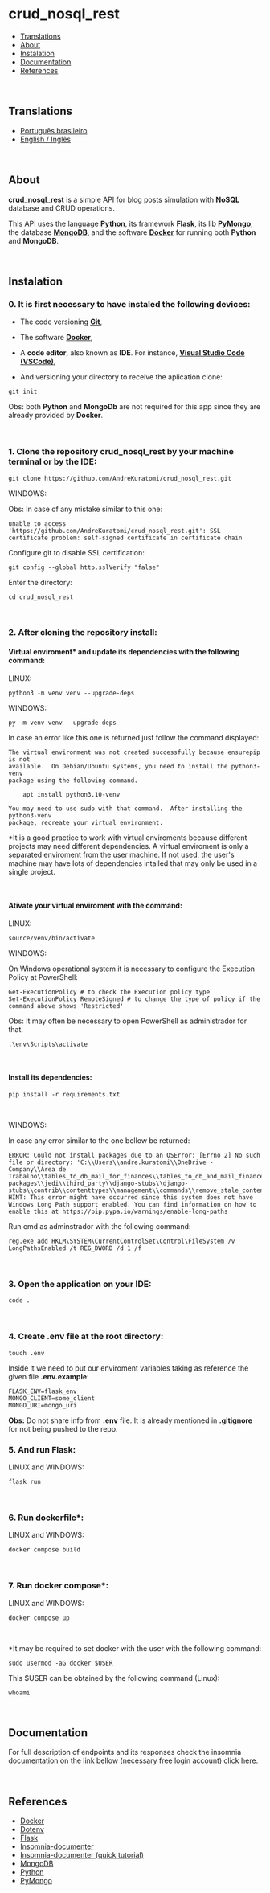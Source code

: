 # crud_nosql_rest

- [Translations](#translations)
- [About](#about)
- [Instalation](#instalation)
- [Documentation](#documentation)
- [References](#references)

<br>

## Translations

- [Português brasileiro](./.multilingual_readmes/README_pt-br.md)
- [English / Inglês](https://github.com/AndreKuratomi/crud_nosql_rest)

<br>

## About

<b>crud_nosql_rest</b> is a simple API for blog posts simulation with <b>NoSQL</b> database and CRUD operations.

This API uses the language <strong>[Python](https://www.python.org/downloads/)</strong>, its framework <strong>[Flask](https://flask.palletsprojects.com/en/3.0.x/)</strong>, its lib <strong>[PyMongo](https://pypi.org/project/pymongo/)</strong>, the database <strong>[MongoDB](https://www.mongodb.com/)</strong>, and the software <strong>[Docker](https://docs.docker.com/)</strong> for running both <b>Python</b> and <b>MongoDB</b>.

<br>

## Instalation

<h3>0. It is first necessary to have instaled the following devices:</h3>

- The code versioning <b>[Git](https://git-scm.com/downloads)</b>,

- The software <b>[Docker](https://docs.docker.com/)</b>,

- A <b>code editor</b>, also known as <b>IDE</b>. For instance, <strong>[Visual Studio Code (VSCode)](https://code.visualstudio.com/)</strong>,

- <p> And versioning your directory to receive the aplication clone:</p>

```
git init
```

Obs: both <b>Python</b> and <b>MongoDb</b> are not required for this app since they are already provided by <b>Docker</b>.

<br>
<h3>1. Clone the repository <b>crud_nosql_rest</b> by your machine terminal or by the IDE:</h3>

```
git clone https://github.com/AndreKuratomi/crud_nosql_rest.git
```

WINDOWS:

Obs: In case of any mistake similar to this one: 

```
unable to access 'https://github.com/AndreKuratomi/crud_nosql_rest.git': SSL certificate problem: self-signed certificate in certificate chain
```

Configure git to disable SSL certification:

```
git config --global http.sslVerify "false"
```

<p>Enter the directory:</p>

```
cd crud_nosql_rest
```
<br>

<h3>2. After cloning the repository install:</h3>

<h4>Virtual enviroment* and update its dependencies with the following command:</h4>


LINUX:
```
python3 -m venv venv --upgrade-deps
```

WINDOWS:
```
py -m venv venv --upgrade-deps
```

In case an error like this one is returned just follow the command displayed:

```
The virtual environment was not created successfully because ensurepip is not
available.  On Debian/Ubuntu systems, you need to install the python3-venv
package using the following command.

    apt install python3.10-venv

You may need to use sudo with that command.  After installing the python3-venv
package, recreate your virtual environment.
```

*It is a good practice to work with virtual enviroments because different projects may need different dependencies. A virtual enviroment is only a separated enviroment from the user machine. If not used, the user's machine may have lots of dependencies intalled that may only be used in a single project.

<br>

<h4>Ativate your virtual enviroment with the command:</h4>

LINUX:
```
source/venv/bin/activate
```

WINDOWS:

On Windows operational system it is necessary to configure the Execution Policy at PowerShell:

```
Get-ExecutionPolicy # to check the Execution policy type
Set-ExecutionPolicy RemoteSigned # to change the type of policy if the command above shows 'Restricted'
```
Obs: It may often be necessary to open PowerShell as administrador for that.

```
.\env\Scripts\activate
```

<br>

<h4>Install its dependencies:</h4>

```
pip install -r requirements.txt
```
<br>

WINDOWS:

In case any error similar to the one bellow be returned:

```
ERROR: Could not install packages due to an OSError: [Errno 2] No such file or directory: 'C:\\Users\\andre.kuratomi\\OneDrive - Company\\Área de Trabalho\\tables_to_db_mail_for_finances\\tables_to_db_and_mail_finances\\env\\Lib\\site-packages\\jedi\\third_party\\django-stubs\\django-stubs\\contrib\\contenttypes\\management\\commands\\remove_stale_contenttypes.pyi'
HINT: This error might have occurred since this system does not have Windows Long Path support enabled. You can find information on how to enable this at https://pip.pypa.io/warnings/enable-long-paths
```

Run cmd as adminstrador with the following command:

```
reg.exe add HKLM\SYSTEM\CurrentControlSet\Control\FileSystem /v LongPathsEnabled /t REG_DWORD /d 1 /f
```

<br>

<h3>3. Open the application on your IDE:</h3>

```
code .
```
<br>


<h3>4. Create <b>.env</b> file at the root directory:</h3>

```
touch .env
```

Inside it we need to put our enviroment variables taking as reference the given file <b>.env.example</b>:

```
FLASK_ENV=flask_env
MONGO_CLIENT=some_client
MONGO_URI=mongo_uri
```

<b>Obs:</b> Do not share info from <b>.env</b> file. It is already mentioned in <b>.gitignore</b> for not being pushed to the repo.

<h3>5. And run Flask:</h3>

LINUX and WINDOWS:
```
flask run
```

<br>

<h3>6. Run dockerfile*:</h3>

LINUX and WINDOWS:
```
docker compose build
```

<br>

<h3>7. Run docker compose*:</h3>

LINUX and WINDOWS:
```
docker compose up
```

<br>

*It may be required to set docker with the user with the following command:

```
sudo usermod -aG docker $USER
```

This $USER can be obtained by the following command (Linux):

```
whoami
```

<br>

## Documentation

For full description of endpoints and its responses check the insomnia documentation on the link bellow (necessary free login account) click [here](https://insomnia-odwtdahxh-abkuras-projects.vercel.app/).

<br>

## References

- [Docker](https://docs.docker.com/)
- [Dotenv](https://www.npmjs.com/package/dotenv)
- [Flask](https://flask.palletsprojects.com/en/3.0.x/)
- [Insomnia-documenter](https://www.npmjs.com/package/insomnia-documenter)
- [Insomnia-documenter (quick tutorial)](https://www.youtube.com/watch?v=pq2u3FqVVy8)
- [MongoDB](https://www.mongodb.com/)
- [Python](https://www.python.org/downloads/)
- [PyMongo](https://pypi.org/project/pymongo/)
